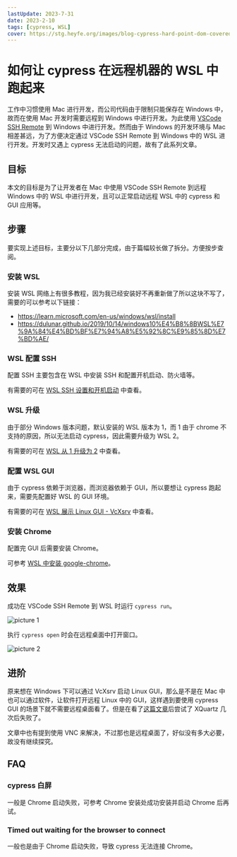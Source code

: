 ```yaml
---
lastUpdate: 2023-7-31
date: 2023-2-10
tags: [cypress, WSL]
cover: https://stg.heyfe.org/images/blog-cypress-hard-point-dom-covered-1690810838694.png
---
```


# 如何让 cypress 在远程机器的 WSL 中跑起来

工作中习惯使用 Mac 进行开发，而公司代码由于限制只能保存在 Windows 中，故而在使用 Mac 开发时需要远程到 Windows 中进行开发。为此使用 [VSCode SSH Remote](./vscode-remote-ssh.md) 到 Windows 中进行开发。然而由于 Windows 的开发环境与 Mac 相差甚远，为了方便决定通过 VSCode SSH Remote 到 Windows 中的 WSL 进行开发。开发时又遇上 cypress 无法启动的问题，故有了此系列文章。

## 目标

本文的目标是为了让开发者在 Mac 中使用 VSCode SSH Remote 到远程 Windows 中的 WSL 中进行开发，且可以正常启动远程 WSL 中的 cypress 和 GUI 应用等。

## 步骤

要实现上述目标，主要分以下几部分完成，由于篇幅较长做了拆分。方便按步查阅。

### 安装 WSL

安装 WSL 网络上有很多教程，因为我已经安装好不再重新做了所以这块不写了，需要的可以参考以下链接：

-   https://learn.microsoft.com/en-us/windows/wsl/install
-   https://dulunar.github.io/2019/10/14/windows10%E4%B8%8BWSL%E7%9A%84%E4%BD%BF%E7%94%A8%E5%92%8C%E9%85%8D%E7%BD%AE/

### WSL 配置 SSH

配置 SSH 主要包含在 WSL 中安装 SSH 和配置开机启动、防火墙等。

有需要的可在 [WSL SSH 设置和开机启动](./wsl-ssh-startup-set.md) 中查看。

### WSL 升级

由于部分 Windows 版本问题，默认安装的 WSL 版本为 1，而 1 由于 chrome 不支持的原因，所以无法启动 cypress，因此需要升级为 WSL 2。

有需要的可在 [WSL 从 1 升级为 2](./wsl-upgrade.md) 中查看。

### 配置 WSL GUI

由于 cypress 依赖于浏览器，而浏览器依赖于 GUI，所以要想让 cypress 跑起来，需要先配置好 WSL 的 GUI 环境。

有需要的可在 [WSL 展示 Linux GUI - VcXsrv](./wsl-vcxsrv.md) 中查看。

### 安装 Chrome

配置完 GUI 后需要安装 Chrome。

可参考 [WSL 中安装 google-chrome](./wsl-chrome.md)。

## 效果

成功在 VSCode SSH Remote 到 WSL 时运行 `cypress run`。

![picture 1](https://stg.heyfe.org/images/blog-cypress-on-remote-wsl-58.png)

执行 `cypress open` 时会在远程桌面中打开窗口。

![picture 2](https://stg.heyfe.org/images/blog-cypress-on-remote-wsl-46.png)

## 进阶

原来想在 Windows 下可以通过 VcXsrv 启动 Linux GUI，那么是不是在 Mac 中也可以通过软件，让软件打开远程 Linux 中的 GUI，这样遇到要使用 cypress GUI 的场景下就不需要远程桌面看了。但是在看了[这篇文章](https://uisapp2.iu.edu/confluence-prd/pages/viewpage.action?pageId=280461906)后尝试了 XQuartz 几次后失败了。

文章中也有提到使用 VNC 来解决，不过那也是远程桌面了，好似没有多大必要，故没有继续探究。

## FAQ

### cypress 白屏

一般是 Chrome 启动失败，可参考 Chrome 安装处成功安装并启动 Chrome 后再试。

### Timed out waiting for the browser to connect

一般也是由于 Chrome 启动失败，导致 cypress 无法连接 Chrome。
